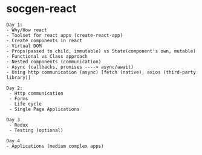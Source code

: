 # socgen-react

    Day 1: 
    - Why/How react
    - Toolset for react apps (create-react-app)
    - Create components in react
    - Virtual DOM
    - Props(passed to child, immutable) vs State(component's own, mutable)
    - Functional vs Class approach
    - Nested components (communication)
    - Async (callbacks, promises ----> async/await) 
    - Using http communication (async) [fetch (native), axios (third-party library)]

    Day 2: 
     - Http communication
     - Forms
     - Life cycle
     - Single Page Applications
    
    Day 3
     - Redux
     - Testing (optional)

    Day 4 
    - Applications (medium complex apps)